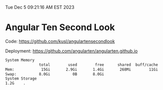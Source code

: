 Tue Dec  5 09:21:16 AM EST 2023

# Angular Ten Second Look

Code: https://github.com/kusl/angulartensecondlook

Deployment: https://github.com/angularten/angularten.github.io

```bash
System Memory
               total        used        free      shared  buff/cache   available
Mem:            15Gi       2.9Gi       1.4Gi       268Mi        11Gi        12Gi
Swap:          8.0Gi          0B       8.0Gi
System Storage
1.2G	.
